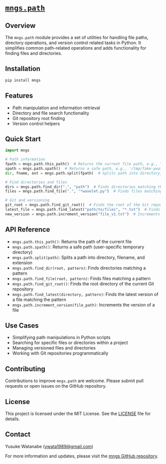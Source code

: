 # [`mngs.path`](https://github.com/ywatanabe1989/mngs/tree/main/src/mngs/path/)

## Overview
The `mngs.path` module provides a set of utilities for handling file paths, directory operations, and version control related tasks in Python. It simplifies common path-related operations and adds functionality for finding files and directories.

## Installation
```bash
pip install mngs
```

## Features
- Path manipulation and information retrieval
- Directory and file search functionality
- Git repository root finding
- Version control helpers

## Quick Start
```python
import mngs

# Path information
fpath = mngs.path.this_path()  # Returns the current file path, e.g., "/tmp/fake.py"
spath = mngs.path.spath()  # Returns a safe path, e.g., '/tmp/fake-ywatanabe/.'
dir, fname, ext = mngs.path.split(fpath)  # Splits path into directory, filename, and extension

# Find directories and files
dirs = mngs.path.find_dir(".", "path")  # Finds directories matching the pattern, e.g., [./src/mngs/path]
files = mngs.path.find_file(".", "*wavelet.py")  # Finds files matching the pattern, e.g., ['./src/mngs/dsp/_wavelet.py']

# Git and versioning
git_root = mngs.path.find_git_root()  # Finds the root of the Git repository
latest_file = mngs.path.find_latest("path/to/files", "*.txt")  # Finds the latest version of a file
new_version = mngs.path.increment_version("file_v1.txt")  # Increments the version of a file
```

## API Reference
- `mngs.path.this_path()`: Returns the path of the current file
- `mngs.path.spath()`: Returns a safe path (user-specific temporary directory)
- `mngs.path.split(path)`: Splits a path into directory, filename, and extension
- `mngs.path.find_dir(root, pattern)`: Finds directories matching a pattern
- `mngs.path.find_file(root, pattern)`: Finds files matching a pattern
- `mngs.path.find_git_root()`: Finds the root directory of the current Git repository
- `mngs.path.find_latest(directory, pattern)`: Finds the latest version of a file matching the pattern
- `mngs.path.increment_version(file_path)`: Increments the version of a file

## Use Cases
- Simplifying path manipulations in Python scripts
- Searching for specific files or directories within a project
- Managing versioned files and directories
- Working with Git repositories programmatically

## Contributing
Contributions to improve `mngs.path` are welcome. Please submit pull requests or open issues on the GitHub repository.

## License
This project is licensed under the MIT License. See the [LICENSE](LICENSE) file for details.

## Contact
Yusuke Watanabe (ywata1989@gmail.com)

For more information and updates, please visit the [mngs GitHub repository](https://github.com/ywatanabe1989/mngs).
